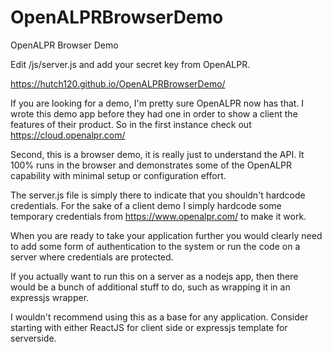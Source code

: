 # OpenALPRBrowserDemo
OpenALPR Browser Demo

Edit /js/server.js and add your secret key from OpenALPR.

https://hutch120.github.io/OpenALPRBrowserDemo/

If you are looking for a demo, I'm pretty sure OpenALPR now has that. I wrote this demo app before they had one in order to show a client the features of their product. So in the first instance check out https://cloud.openalpr.com/

Second, this is a browser demo, it is really just to understand the API. It 100% runs in the browser and demonstrates some of the OpenALPR capability with minimal setup or configuration effort.

The server.js file is simply there to indicate that you shouldn't hardcode credentials. For the sake of a client demo I simply hardcode some temporary credentials from https://www.openalpr.com/ to make it work.

When you are ready to take your application further you would clearly need to add some form of authentication to the system or run the code on a server where credentials are protected.

If you actually want to run this on a server as a nodejs app, then there would be a bunch of additional stuff to do, such as wrapping it in an expressjs wrapper. 

I wouldn't recommend using this as a base for any application. Consider starting with either ReactJS for client side or expressjs template for serverside.
